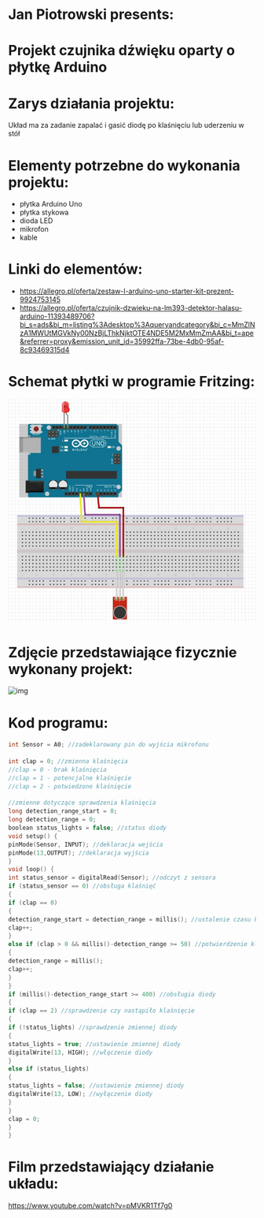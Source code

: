 # Jan Piotrowski presents:
# Projekt czujnika dźwięku oparty o płytkę Arduino
# Zarys działania projektu:
Układ ma za zadanie zapalać i gasić diodę po klaśnięciu lub uderzeniu w stół
# Elementy potrzebne do wykonania projektu:
- płytka Arduino Uno
- płytka stykowa
- dioda LED
- mikrofon
- kable
# Linki do elementów:
- https://allegro.pl/oferta/zestaw-l-arduino-uno-starter-kit-prezent-9924753145
- https://allegro.pl/oferta/czujnik-dzwieku-na-lm393-detektor-halasu-arduino-11393489706?bi_s=ads&bi_m=listing%3Adesktop%3Aqueryandcategory&bi_c=MmZlNzA1MWUtMGVkNy00NzBjLThkNjktOTE4NDE5M2MxMmZmAA&bi_t=ape&referrer=proxy&emission_unit_id=35992ffa-73be-4db0-95af-8c93469315d4
# Schemat płytki w programie Fritzing:
![img](./hardware/schemat1.jpg)
# Zdjęcie przedstawiające fizycznie wykonany projekt:
![img](./hardware/płytka.jpg)
# Kod programu:
```cpp
int Sensor = A0; //zadeklarowany pin do wyjścia mikrofonu

int clap = 0; //zmienna klaśnięcia
//clap = 0 - brak klaśnięcia
//clap = 1 - potencjalne klaśnięcie
//clap = 2 - potwiedzone klaśnięcie

//zmienne dotyczące sprawdzenia klaśnięcia
long detection_range_start = 0;
long detection_range = 0;
boolean status_lights = false; //status diody
void setup() {
pinMode(Sensor, INPUT); //deklaracja wejścia
pinMode(13,OUTPUT); //deklaracja wyjścia
}
void loop() {
int status_sensor = digitalRead(Sensor); //odczyt z sensora
if (status_sensor == 0) //obsługa klaśnięć
{
if (clap == 0)
{
detection_range_start = detection_range = millis(); //ustalenie czasu klaśnięcia
clap++;
}
else if (clap > 0 && millis()-detection_range >= 50) //potwierdzenie klaśnięcia
{
detection_range = millis();
clap++;
}
}
if (millis()-detection_range_start >= 400) //obsługia diody
{
if (clap == 2) //sprawdzenie czy nastąpiło klaśnięcie
{
if (!status_lights) //sprawdzenie zmiennej diody
{
status_lights = true; //ustawienie zmiennej diody
digitalWrite(13, HIGH); //włączenie diody
}
else if (status_lights)
{
status_lights = false; //ustawienie zmiennej diody
digitalWrite(13, LOW); //wyłączenie diody
}
}
clap = 0;
}
}
```
# Film przedstawiający działanie układu:
https://www.youtube.com/watch?v=pMVKR1Tf7g0

